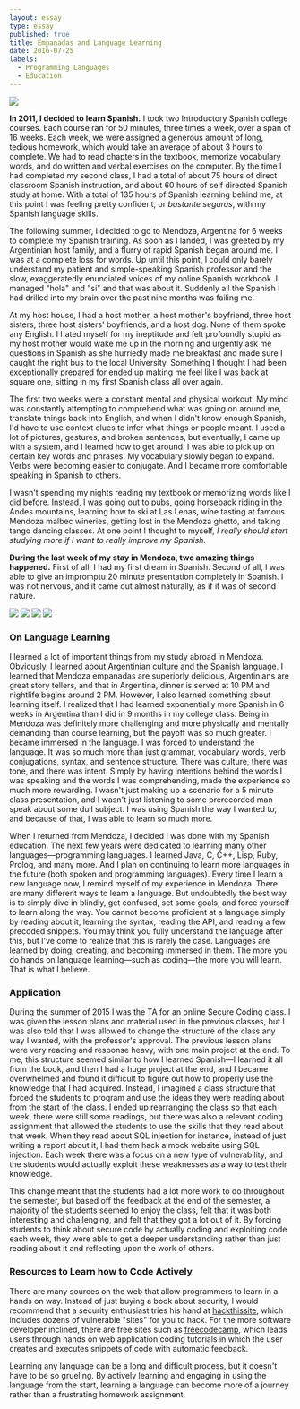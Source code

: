 ```yaml
---
layout: essay
type: essay
published: true
title: Empanadas and Language Learning 
date: 2016-07-25
labels:
  - Programming Languages
  - Education
---
```


<img class="ui medium right floated rounded image" src="../images/empanadas.jpg">


**In 2011, I decided to learn Spanish.** I took two Introductory Spanish college courses. Each course ran for 50 minutes, three times a week, over a span of 16 weeks. Each week, we were assigned a generous amount of long, tedious homework, which would take an average of about 3 hours to complete. We had to read chapters in the textbook, memorize vocabulary words, and do written and verbal exercises on the computer. By the time I had completed my second class, I had a total of about 75 hours of direct classroom Spanish instruction, and about 60 hours of self directed Spanish study at home. With a total of 135 hours of Spanish learning behind me, at this point I was feeling pretty confident, or *bastante seguros*, with my Spanish language skills.

The following summer, I decided to go to Mendoza, Argentina for 6 weeks to complete my Spanish training. As soon as I landed, I was greeted by my Argentinian host family, and a flurry of rapid Spanish began around me. I was at a complete loss for words. Up until this point, I could only barely understand my patient and simple-speaking Spanish professor and the slow, exaggeratedly enunciated voices of my online Spanish workbook. I managed "hola" and "si" and that was about it. Suddenly all the Spanish I had drilled into my brain over the past nine months was failing me.

At my host house, I had a host mother, a host mother's boyfriend, three host sisters, three host sisters' boyfriends, and a host dog. None of them spoke any English. I hated myself for my ineptitude and felt profoundly stupid as my host mother would wake me up in the morning and urgently ask me questions in Spanish as she hurriedly made me breakfast and made sure I caught the right bus to the local University. Something I thought I had been exceptionally prepared for ended up making me feel like I was back at square one, sitting in my first Spanish class all over again.

The first two weeks were a constant mental and physical workout. My mind was constantly attempting to comprehend what was going on around me, translate things back into English, and when I didn't know enough Spanish, I'd have to use context clues to infer what things or people meant. I used a lot of pictures, gestures, and broken sentences, but eventually, I came up with a system, and I learned how to get around. I was able to pick up on certain key words and phrases. My vocabulary slowly began to expand. Verbs were becoming easier to conjugate. And I became more comfortable speaking in Spanish to others.

I wasn't spending my nights reading my textbook or memorizing words like I did before. Instead, I was going out to pubs, going horseback riding in the Andes mountains, learning how to ski at Las Lenas, wine tasting at famous Mendoza malbec wineries, getting lost in the Mendoza ghetto, and taking tango dancing classes. At one point I thought to myself, *I really should start studying more if I want to really improve my Spanish.*

**During the last week of my stay in Mendoza, two amazing things happened.** First of all, I had my first dream in Spanish. Second of all, I was able to give an impromptu 20 minute presentation completely in Spanish. I was not nervous, and it came out almost naturally, as if it was of second nature. 

<div class="ui small rounded images">
  <img class="ui image" src="../images/argentina.jpg">
  <img class="ui image" src="../images/winery.jpg">
  <img class="ui image" src="../images/horse.jpg">
  <img class="ui image" src="../images/ski.jpg">
</div>

### On Language Learning

I learned a lot of important things from my study abroad in Mendoza. Obviously, I learned about Argentinian culture and the Spanish language. I learned that Mendoza empanadas are superiorly delicious, Argentinians are great story tellers, and that in Argentina, dinner is served at 10 PM and nightlife begins around 2 PM. However, I also learned something about learning itself. I realized that I had learned exponentially more Spanish in 6 weeks in Argentina than I did in 9 months in my college class. Being in Mendoza was definitely more challenging and more physically and mentally demanding than course learning, but the payoff was so much greater. I became immersed in the language. I was forced to understand the language. It was so much more than just grammar, vocabulary words, verb conjugations, syntax, and sentence structure. There was culture, there was tone, and there was intent. Simply by having intentions behind the words I was speaking and the words I was comprehending, made the experience so much more rewarding. I wasn't just making up a scenario for a 5 minute class presentation, and I wasn't just listening to some prerecorded man speak about some dull subject. I was using Spanish the way I wanted to, and because of that, I was able to learn so much more. 

When I returned from Mendoza, I decided I was done with my Spanish education. The next few years were dedicated to learning many other languages—programming languages. I learned Java, C, C++, Lisp, Ruby, Prolog, and many more. And I plan on continuing to learn more languages in the future (both spoken and programming languages). Every time I learn a new language now, I remind myself of my experience in Mendoza. There are many different ways to learn a language. But undoubtedly the best way is to simply dive in blindly, get confused, set some goals, and force yourself to learn along the way. You cannot become proficient at a language simply by reading about it, learning the syntax, reading the API, and reading a few precoded snippets. You may think you fully understand the language after this, but I've come to realize that this is rarely the case. Languages are learned by doing, creating, and becoming immersed in them. The more you do hands on language learning—such as coding—the more you will learn. That is what I believe.


### Application 

During the summer of 2015 I was the TA for an online Secure Coding class. I was given the lesson plans and material used in the previous classes, but I was also told that I was allowed to change the structure of the class any way I wanted, with the professor's approval. The previous lesson plans were very reading and response heavy, with one main project at the end. To me, this structure seemed similar to how I learned Spanish—I learned it all from the book, and then I had a huge project at the end, and I became overwhelmed and found it difficult to figure out how to properly use the knowledge that I had acquired. Instead, I imagined a class structure that forced the students to program and use the ideas they were reading about from the start of the class. I ended up rearranging the class so that each week, there were still some readings, but there was also a relevant coding assignment that allowed the students to use the skills that they read about that week. When they read about SQL injection for instance, instead of just writing a report about it, I had them hack a mock website using SQL injection. Each week there was a focus on a new type of vulnerability, and the students would actually exploit these weaknesses as a way to test their knowledge. 

This change meant that the students had a lot more work to do throughout the semester, but based off the feedback at the end of the semester, a majority of the students seemed to enjoy the class, felt that it was both interesting and challenging, and felt that they got a lot out of it. By forcing students to think about secure code by actually coding and exploiting code each week, they were able to get a deeper understanding rather than just reading about it and reflecting upon the work of others. 

### Resources to Learn how to Code Actively

There are many sources on the web that allow programmers to learn in a hands on way. Instead of just buying a book about security, I would recommend that a security enthusiast tries his hand at [hackthissite](hackthissite.com), which includes dozens of vulnerable "sites" for you to hack. For the more software developer inclined, there are free sites such as [freecodecamp](freecodecamp.com), which leads users through hands on web application coding tutorials in which the user creates and executes snippets of code with automatic feedback. 

Learning any language can be a long and difficult process, but it doesn't have to be so grueling. By actively learning and engaging in using the language from the start, learning a language can become more of a journey rather than a frustrating homework assignment.




